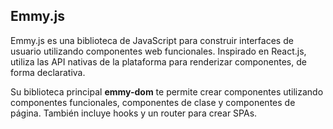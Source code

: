 ## Emmy.js

Emmy.js es una biblioteca de JavaScript para construir interfaces de usuario utilizando componentes web funcionales. Inspirado en React.js, utiliza las API nativas de la plataforma para renderizar componentes, de forma declarativa.

Su biblioteca principal **emmy-dom** te permite crear componentes utilizando componentes funcionales, componentes de clase y componentes de página. También incluye hooks y un router para crear SPAs.
